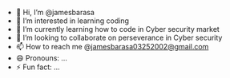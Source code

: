 - 👋 Hi, I’m @jamesbarasa
- 👀 I’m interested in learning coding 
- 🌱 I’m currently learning how to code in Cyber security market 
- 💞️ I’m looking to collaborate on perseverance in Cyber security 
- 📫 How to reach me @jamesbarasa03252002@gmail.com
- 😄 Pronouns: ...
- ⚡ Fun fact: ...

<!---
jamesbarasa/jamesbarasa is a ✨ special ✨ repository because its `README.md` (this file) appears on your GitHub profile.
You can click the Preview link to take a look at your changes.
--->
